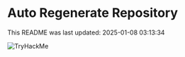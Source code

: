 # Auto Regenerate Repository

This README was last updated: 2025-01-08 03:13:34

 ![TryHackMe](https://tryhackme.com/badge/533634)